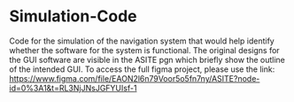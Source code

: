# Simulation-Code
Code for the simulation of the navigation system that would help identify whether the software for the system is functional.
The original designs for the GUI software are visible in the ASITE pgn which briefly show the outline of the intended GUI. To access the full figma project, please use the link: https://www.figma.com/file/EAON2l6n79Voor5o5fn7ny/ASITE?node-id=0%3A1&t=RL3NjJNsJGFYUIsf-1 
